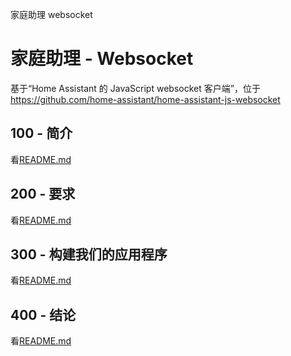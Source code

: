 家庭助理 websocket

# 家庭助理 - Websocket

基于“Home Assistant 的 JavaScript websocket 客户端”，位于<https://github.com/home-assistant/home-assistant-js-websocket>

## 100 - 简介

看[README.md](./100/README.md)

## 200 - 要求

看[README.md](./200/README.md)

## 300 - 构建我们的应用程序

看[README.md](./300/README.md)

## 400 - 结论

看[README.md](./400/README.md)
